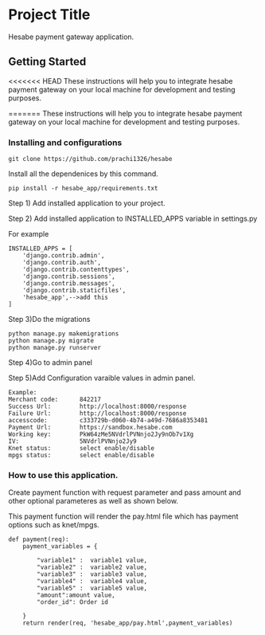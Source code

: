 # Project Title

Hesabe payment gateway application.

## Getting Started

<<<<<<< HEAD
These instructions will help you to integrate hesabe payment gateway on your local machine for development and testing purposes. 
 

=======
These instructions will help you to integrate hesabe payment gateway on your local machine for development and testing purposes.

### Installing and configurations

```
git clone https://github.com/prachi1326/hesabe

```

Install all the dependenices by this command.

```
pip install -r hesabe_app/requirements.txt
```

Step 1) Add installed application to your project.

Step 2) Add installed application to INSTALLED_APPS variable in settings.py

For example
```
INSTALLED_APPS = [
    'django.contrib.admin',
    'django.contrib.auth',
    'django.contrib.contenttypes',
    'django.contrib.sessions',
    'django.contrib.messages',
    'django.contrib.staticfiles',
    'hesabe_app',-->add this
]
```
Step 3)Do the migrations

```
python manage.py makemigrations
python manage.py migrate
python manage.py runserver

```
Step 4)Go to admin panel

Step 5)Add  Configuration varaible values in admin panel.
```
Example:
Merchant code:      842217
Success Url:        http://localhost:8000/response
Failure Url:		http://localhost:8000/response
accesscode:			c333729b-d060-4b74-a49d-7686a8353481
Payment Url:		https://sandbox.hesabe.com
Working key:		PkW64zMe5NVdrlPVNnjo2Jy9nOb7v1Xg
IV:					5NVdrlPVNnjo2Jy9
Knet status:		select enable/disable
mpgs status:		select enable/disable
```

### How to use this application.

Create payment function with request parameter and pass amount and other optional parameteres as well as shown below.

This payment function will render the pay.html file which has payment options such as knet/mpgs.
```
def payment(req):
	payment_variables = {

		"variable1" :  variable1 value,
		"variable2" :  variable2 value,
		"variable3" :  variable3 value,
		"variable4" :  variable4 value,
		"variable5" :  variable5 value,
		"amount":amount value,
		"order_id": Order id

	}
	return render(req, 'hesabe_app/pay.html',payment_variables)

```
